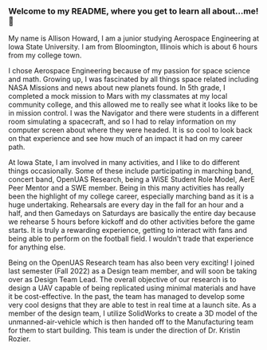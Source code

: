 ### Welcome to my README, where you get to learn all about...me! 👋

My name is Allison Howard, I am a junior studying Aerospace Engineering at Iowa State University. I am from Bloomington, Illinois which is about 6 hours from my college town.

I chose Aerospace Engineering because of my passion for space science and math. Growing up, I was fascinated by all things space related including NASA Missions and news about new planets found. In 5th grade, I completed a mock mission to Mars with my classmates at my local community college, and this allowed me to really see what it looks like to be in mission control. I was the Navigator and there were students in a different room simulating a spacecraft, and so I had to relay information on my computer screen about where they were headed. It is so cool to look back on that experience and see how much of an impact it had on my career path.

At Iowa State, I am involved in many activities, and I like to do different things occasionally. Some of these include participating in marching band, concert band, OpenUAS Research, being a WiSE Student Role Model, AerE Peer Mentor and a SWE member. Being in this many activities has really been the highlight of my college career, especially marching band as it is a huge undertaking. Rehearsals are every day in the fall for an hour and a half, and then Gamedays on Saturdays are basically the entire day because we rehearse 5 hours before kickoff and do other activities before the game starts. It is truly a rewarding experience, getting to interact with fans and being able to perform on the football field. I wouldn't trade that experience for anything else.

Being on the OpenUAS Research team has also been very exciting! I joined last semester (Fall 2022) as a Design team member, and will soon be taking over as Design Team Lead. The overall objective of our research is to design a UAV capable of being replicated using minimal materials and have it be cost-effective. In the past, the team has managed to develop some very cool designs that they are able to test in real time at a launch site. As a member of the design team, I utilize SolidWorks to create a 3D model of the unmanned-air-vehicle which is then handed off to the Manufacturing team for them to start building. This team is under the direction of Dr. Kristin Rozier.
